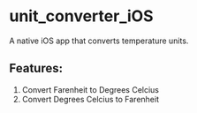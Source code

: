 # unit_converter_iOS
A native iOS app that converts temperature units.

## Features:
1) Convert Farenheit to Degrees Celcius
2) Convert Degrees Celcius to Farenheit
